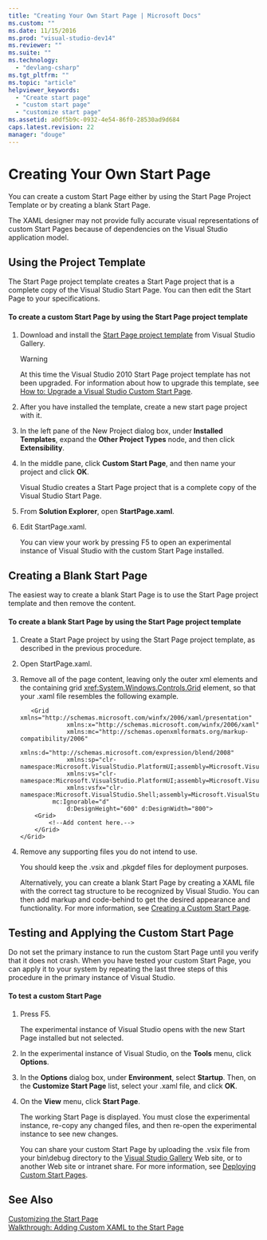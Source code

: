 ```yaml
---
title: "Creating Your Own Start Page | Microsoft Docs"
ms.custom: ""
ms.date: 11/15/2016
ms.prod: "visual-studio-dev14"
ms.reviewer: ""
ms.suite: ""
ms.technology: 
  - "devlang-csharp"
ms.tgt_pltfrm: ""
ms.topic: "article"
helpviewer_keywords: 
  - "Create start page"
  - "custom start page"
  - "customize start page"
ms.assetid: a0df5b9c-0932-4e54-86f0-28530ad9d684
caps.latest.revision: 22
manager: "douge"
---
```

# Creating Your Own Start Page
You can create a custom Start Page either by using the Start Page Project Template or by creating a blank Start Page.  
  
 The XAML designer may not provide fully accurate visual representations of custom Start Pages because of dependencies on the Visual Studio application model.  
  
## Using the Project Template  
 The Start Page project template creates a Start Page project that is a complete copy of the Visual Studio Start Page. You can then edit the Start Page to your specifications.  
  
#### To create a custom Start Page by using the Start Page project template  
  
1.  Download and install the [Start Page project template](http://go.microsoft.com/fwlink/?LinkId=186204) from Visual Studio Gallery.  
  
    > [!WARNING]
    >  At this time the Visual Studio 2010 Start Page project template has not been upgraded. For information about how to upgrade this template, see [How to: Upgrade a Visual Studio Custom Start Page](../misc/how-to-upgrade-a-visual-studio-custom-start-page.md).  
  
2.  After you have installed the template, create a new start page project with it.  
  
3.  In the left pane of the New Project dialog box, under **Installed Templates**, expand the **Other Project Types** node, and then click **Extensibility**.  
  
4.  In the middle pane, click **Custom Start Page**, and then name your project and click **OK**.  
  
     Visual Studio creates a Start Page project that is a complete copy of the Visual Studio Start Page.  
  
5.  From **Solution Explorer**, open **StartPage.xaml**.  
  
6.  Edit StartPage.xaml.  
  
     You can view your work by pressing F5 to open an experimental instance of Visual Studio with the custom Start Page installed.  
  
## Creating a Blank Start Page  
 The easiest way to create a blank Start Page is to use the Start Page project template and then remove the content.  
  
#### To create a blank Start Page by using the Start Page project template  
  
1. Create a Start Page project by using the Start Page project template, as described in the previous procedure.  
  
2. Open StartPage.xaml.  
  
3. Remove all of the page content, leaving only the outer xml elements and the containing grid <xref:System.Windows.Controls.Grid> element, so that your .xaml file resembles the following example.  
  
   ```xaml
      <Grid xmlns="http://schemas.microsoft.com/winfx/2006/xaml/presentation"
                xmlns:x="http://schemas.microsoft.com/winfx/2006/xaml"
                xmlns:mc="http://schemas.openxmlformats.org/markup-compatibility/2006" 
                xmlns:d="http://schemas.microsoft.com/expression/blend/2008" 
                xmlns:sp="clr-namespace:Microsoft.VisualStudio.PlatformUI;assembly=Microsoft.VisualStudio.Shell.StartPage"
                xmlns:vs="clr-namespace:Microsoft.VisualStudio.PlatformUI;assembly=Microsoft.VisualStudio.Shell.10.0"
                xmlns:vsfx="clr-namespace:Microsoft.VisualStudio.Shell;assembly=Microsoft.VisualStudio.Shell.10.0"
            mc:Ignorable="d" 
                d:DesignHeight="600" d:DesignWidth="800">
       <Grid>
           <!--Add content here.-->
       </Grid>
   </Grid>
   ```
      
4. Remove any supporting files you do not intend to use.  
  
    You should keep the .vsix and .pkgdef files for deployment purposes.  
  
   Alternatively, you can create a blank Start Page by creating a XAML file with the correct tag structure to be recognized by Visual Studio. You can then add markup and code-behind to get the desired appearance and functionality. For more information, see [Creating a Custom Start Page](../extensibility/creating-a-custom-start-page.md).  
  
## Testing and Applying the Custom Start Page  
 Do not set the primary instance to run the custom Start Page until you verify that it does not crash. When you have tested your custom Start Page, you can apply it to your system by repeating the last three steps of this procedure in the primary instance of Visual Studio.  
  
#### To test a custom Start Page  
  
1. Press F5.  
  
    The experimental instance of Visual Studio opens with the new Start Page installed but not selected.  
  
2. In the experimental instance of Visual Studio, on the **Tools** menu, click **Options**.  
  
3. In the **Options** dialog box, under **Environment**, select **Startup**. Then, on the **Customize Start Page** list, select your .xaml file, and click **OK**.  
  
4. On the **View** menu, click **Start Page**.  
  
    The working Start Page is displayed. You must close the experimental instance, re-copy any changed files, and then re-open the experimental instance to see new changes.  
  
   You can share your custom Start Page by uploading the .vsix file from your bin\debug directory to the [Visual Studio Gallery](http://go.microsoft.com/fwlink/?LinkID=123847) Web site, or to another Web site or intranet share. For more information, see [Deploying Custom Start Pages](../extensibility/deploying-custom-start-pages.md).  
  
## See Also  
 [Customizing the Start Page](../ide/customizing-the-start-page-for-visual-studio.md)   
 [Walkthrough: Adding Custom XAML to the Start Page](../extensibility/walkthrough-adding-custom-xaml-to-the-start-page.md)